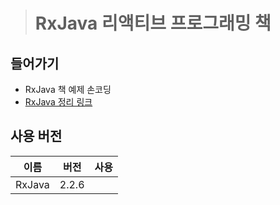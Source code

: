 > # RxJava 리액티브 프로그래밍 책





## 들어가기
- RxJava 책 예제 손코딩
- [RxJava 정리 링크](https://gusty-tarragon-64d.notion.site/RxJava-dcf2521a1b62431e843174e110c2aaac)

## 사용 버전

| 이름                               | 버전          | 사용                         |
| ---------------------------------- | ------------- | ---------------------------- |
| RxJava                             | 2.2.6         |                              |












  
